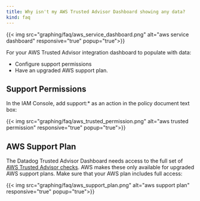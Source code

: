 ```yaml
---
title: Why isn't my AWS Trusted Advisor Dashboard showing any data?
kind: faq
---
```


{{< img src="graphing/faq/aws_service_dashboard.png" alt="aws service dashboard" responsive="true" popup="true">}}

For your AWS Trusted Advisor integration dashboard to populate with data:

* Configure support permissions
* Have an upgraded AWS support plan.

## Support Permissions

In the IAM Console, add support:* as an action in the policy document text box:

{{< img src="graphing/faq/aws_trusted_permission.png" alt="aws trusted permission" responsive="true" popup="true">}}

## AWS Support Plan

The Datadog Trusted Advisor Dashboard needs access to the full set of [AWS Trusted Advisor checks](https://aws.amazon.com/premiumsupport/trustedadvisor/). AWS makes these only available for upgraded AWS support plans. Make sure that your AWS plan includes full access:

{{< img src="graphing/faq/aws_support_plan.png" alt="aws support plan" responsive="true" popup="true">}}
